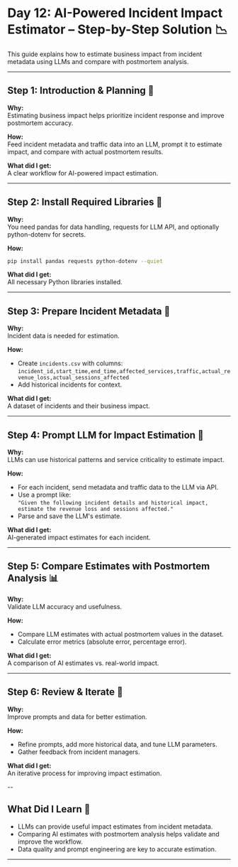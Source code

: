 # Day 12: AI-Powered Incident Impact Estimator – Step-by-Step Solution 📉

This guide explains how to estimate business impact from incident metadata using LLMs and compare with postmortem analysis.

---

## Step 1: Introduction & Planning 📝
**Why:**  
Estimating business impact helps prioritize incident response and improve postmortem accuracy.

**How:**  
Feed incident metadata and traffic data into an LLM, prompt it to estimate impact, and compare with actual postmortem results.

**What did I get:**  
A clear workflow for AI-powered impact estimation.

---

## Step 2: Install Required Libraries 🧩
**Why:**  
You need pandas for data handling, requests for LLM API, and optionally python-dotenv for secrets.

**How:**  
```sh
pip install pandas requests python-dotenv --quiet
```

**What did I get:**  
All necessary Python libraries installed.

---

## Step 3: Prepare Incident Metadata 📄
**Why:**  
Incident data is needed for estimation.

**How:**  
- Create `incidents.csv` with columns: `incident_id,start_time,end_time,affected_services,traffic,actual_revenue_loss,actual_sessions_affected`
- Add historical incidents for context.

**What did I get:**  
A dataset of incidents and their business impact.

---

## Step 4: Prompt LLM for Impact Estimation 🤖
**Why:**  
LLMs can use historical patterns and service criticality to estimate impact.

**How:**  
- For each incident, send metadata and traffic data to the LLM via API.
- Use a prompt like:  
  `"Given the following incident details and historical impact, estimate the revenue loss and sessions affected."`
- Parse and save the LLM's estimate.

**What did I get:**  
AI-generated impact estimates for each incident.

---

## Step 5: Compare Estimates with Postmortem Analysis 📊
**Why:**  
Validate LLM accuracy and usefulness.

**How:**  
- Compare LLM estimates with actual postmortem values in the dataset.
- Calculate error metrics (absolute error, percentage error).

**What did I get:**  
A comparison of AI estimates vs. real-world impact.

---

## Step 6: Review & Iterate 🔄
**Why:**  
Improve prompts and data for better estimation.

**How:**  
- Refine prompts, add more historical data, and tune LLM parameters.
- Gather feedback from incident managers.

**What did I get:**  
An iterative process for improving impact estimation.

--

## What Did I Learn 🧩
- LLMs can provide useful impact estimates from incident metadata.
- Comparing AI estimates with postmortem analysis helps validate and improve the workflow.
- Data quality and prompt engineering are key to accurate estimation.

---
